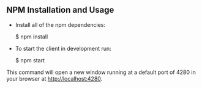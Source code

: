 ## NPM Installation and Usage
* Install all of the npm dependencies:

    $ npm install

* To start the client in development run:

    $ npm start

This command will open a new window running at a default port of 4280 in your browser at
[http://localhost:4280](http://localhost:4280/).
